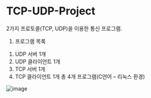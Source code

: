 # TCP-UDP-Project
2가지 프로토콜(TCP, UDP)을 이용한 통신 프로그램.

1. 프로그램 목록
1) UDP 서버 1개
2) UDP 클라이언트 1개
3) TCP 서버 1개
4) TCP 클라이언트 1개
총 4개 프로그램(C언어 – 리눅스 환경)

![image](https://github.com/user-attachments/assets/384bc83e-664c-429b-9c4b-723c63aed8b1)
